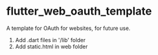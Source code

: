 # flutter_web_oauth_template
A template for OAuth for websites, for future use.


1. Add .dart files in '/lib' folder
2. Add static.html in web folder
